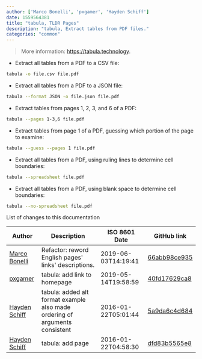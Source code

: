 ```yaml
---
author: ['Marco Bonelli', 'pxgamer', 'Hayden Schiff']
date: 1559564381
title: "tabula, TLDR Pages"
description: "tabula, Extract tables from PDF files."
categories: "common"
---
```

> More information: <https://tabula.technology>.

- Extract all tables from a PDF to a CSV file:

```bash
tabula -o file.csv file.pdf
```

- Extract all tables from a PDF to a JSON file:

```bash
tabula --format JSON -o file.json file.pdf
```

- Extract tables from pages 1, 2, 3, and 6 of a PDF:

```bash
tabula --pages 1-3,6 file.pdf
```

- Extract tables from page 1 of a PDF, guessing which portion of the page to examine:

```bash
tabula --guess --pages 1 file.pdf
```

- Extract all tables from a PDF, using ruling lines to determine cell boundaries:

```bash
tabula --spreadsheet file.pdf
```

- Extract all tables from a PDF, using blank space to determine cell boundaries:

```bash
tabula --no-spreadsheet file.pdf
```
List of changes to this documentation


Author | Description | ISO 8601 Date | GitHub link
------|-----|-----|-----
[Marco Bonelli](mailto:marco@mebeim.net) | Refactor: reword English pages' links' descriptions. | 2019-06-03T14:19:41 | [66abb98ce935](https://github.com/tldr-pages/tldr/commit/66abb98ce935c0f4516bf30c4d6da72180d5a3ab)
[pxgamer](mailto:owzie123@gmail.com) | tabula: add link to homepage | 2019-05-14T19:58:59 | [40fd17629ca8](https://github.com/tldr-pages/tldr/commit/40fd17629ca8d5905a494299df7b28ee68755681)
[Hayden Schiff](mailto:oxguy3@gmail.com) | tabula: added alt format example also made ordering of arguments consistent | 2016-01-22T05:01:44 | [5a9da6c4d684](https://github.com/tldr-pages/tldr/commit/5a9da6c4d684af6648b1865d73dc92063cf31a5f)
[Hayden Schiff](mailto:oxguy3@gmail.com) | tabula: add page | 2016-01-22T04:58:30 | [dfd83b5565e8](https://github.com/tldr-pages/tldr/commit/dfd83b5565e8ba28f87fe6a6389356c974bf699f)


